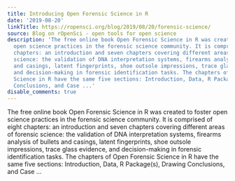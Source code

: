 ```yaml
---
title: Introducing Open Forensic Science in R
date: '2019-08-20'
linkTitle: https://ropensci.org/blog/2019/08/20/forensic-science/
source: Blog on rOpenSci - open tools for open science
description: 'The free online book Open Forensic Science in R was created to foster
  open science practices in the forensic science community. It is comprised of eight
  chapters: an introduction and seven chapters covering different areas of forensic
  science: the validation of DNA interpretation systems, firearms analysis of bullets
  and casings, latent fingerprints, shoe outsole impressions, trace glass evidence,
  and decision-making in forensic identification tasks. The chapters of Open Forensic
  Science in R have the same five sections: Introduction, Data, R Package(s), Drawing
  Conclusions, and Case ...'
disable_comments: true
---
```

The free online book Open Forensic Science in R was created to foster open science practices in the forensic science community. It is comprised of eight chapters: an introduction and seven chapters covering different areas of forensic science: the validation of DNA interpretation systems, firearms analysis of bullets and casings, latent fingerprints, shoe outsole impressions, trace glass evidence, and decision-making in forensic identification tasks. The chapters of Open Forensic Science in R have the same five sections: Introduction, Data, R Package(s), Drawing Conclusions, and Case ...